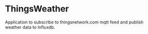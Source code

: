 # ThingsWeather
Application to subscribe to thingsnetwork.com mqtt feed and publish weather data to Influxdb.
